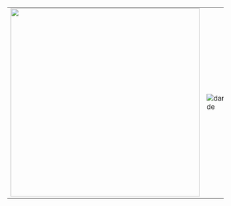 <center>     <table align="center">       <tr>           <td>               <img width="440px" align="center" src="https://github-readme-stats.vercel.app/api?username=brenont&count_private=true&hide_border=true" />           </td>           <td>               <img align="center" src="https://github-readme-stats.vercel.app/api/top-langs/?username=daniszcode&layout=compact&hide_border=true" alt="daniszcode" />                   </td>       </tr>       </table> </center>
